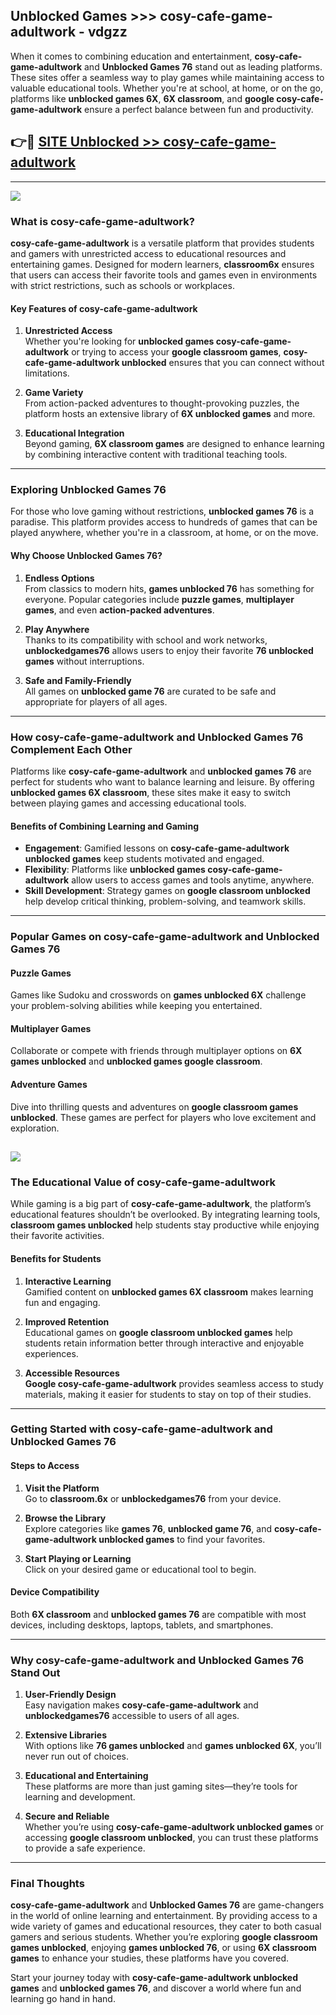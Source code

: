 ## Unblocked Games >>> cosy-cafe-game-adultwork - vdgzz 

When it comes to combining education and entertainment, **cosy-cafe-game-adultwork** and **Unblocked Games 76** stand out as leading platforms. These sites offer a seamless way to play games while maintaining access to valuable educational tools. Whether you're at school, at home, or on the go, platforms like **unblocked games 6X**, **6X classroom**, and **google cosy-cafe-game-adultwork** ensure a perfect balance between fun and productivity.
## 👉🔴 [SITE Unblocked >> cosy-cafe-game-adultwork](http://premium.freeplayer.one?title=cosy-cafe-game-adultwork&ref=22JU)
---
<a href="http://premium.freeplayer.one?title=cosy-cafe-game-adultwork&ref=22JU/"><img src="https://github.com/user-attachments/assets/438f12ca-57a4-47a3-8ead-c64da593a1e5"/></a>
### What is cosy-cafe-game-adultwork?  

**cosy-cafe-game-adultwork** is a versatile platform that provides students and gamers with unrestricted access to educational resources and entertaining games. Designed for modern learners, **classroom6x** ensures that users can access their favorite tools and games even in environments with strict restrictions, such as schools or workplaces.  

#### Key Features of cosy-cafe-game-adultwork  

1. **Unrestricted Access**  
   Whether you're looking for **unblocked games cosy-cafe-game-adultwork** or trying to access your **google classroom games**, **cosy-cafe-game-adultwork unblocked** ensures that you can connect without limitations.  

2. **Game Variety**  
   From action-packed adventures to thought-provoking puzzles, the platform hosts an extensive library of **6X unblocked games** and more.  

3. **Educational Integration**  
   Beyond gaming, **6X classroom games** are designed to enhance learning by combining interactive content with traditional teaching tools.  



---

### Exploring Unblocked Games 76  

For those who love gaming without restrictions, **unblocked games 76** is a paradise. This platform provides access to hundreds of games that can be played anywhere, whether you're in a classroom, at home, or on the move.  

#### Why Choose Unblocked Games 76?  

1. **Endless Options**  
   From classics to modern hits, **games unblocked 76** has something for everyone. Popular categories include **puzzle games**, **multiplayer games**, and even **action-packed adventures**.  

2. **Play Anywhere**  
   Thanks to its compatibility with school and work networks, **unblockedgames76** allows users to enjoy their favorite **76 unblocked games** without interruptions.  

3. **Safe and Family-Friendly**  
   All games on **unblocked game 76** are curated to be safe and appropriate for players of all ages.  

---

### How cosy-cafe-game-adultwork and Unblocked Games 76 Complement Each Other  

Platforms like **cosy-cafe-game-adultwork** and **unblocked games 76** are perfect for students who want to balance learning and leisure. By offering **unblocked games 6X classroom**, these sites make it easy to switch between playing games and accessing educational tools.  

#### Benefits of Combining Learning and Gaming  

- **Engagement**: Gamified lessons on **cosy-cafe-game-adultwork unblocked games** keep students motivated and engaged.  
- **Flexibility**: Platforms like **unblocked games cosy-cafe-game-adultwork** allow users to access games and tools anytime, anywhere.  
- **Skill Development**: Strategy games on **google classroom unblocked** help develop critical thinking, problem-solving, and teamwork skills.  

---

### Popular Games on cosy-cafe-game-adultwork and Unblocked Games 76  

#### Puzzle Games  

Games like Sudoku and crosswords on **games unblocked 6X** challenge your problem-solving abilities while keeping you entertained.  

#### Multiplayer Games  

Collaborate or compete with friends through multiplayer options on **6X games unblocked** and **unblocked games google classroom**.  

#### Adventure Games  

Dive into thrilling quests and adventures on **google classroom games unblocked**. These games are perfect for players who love excitement and exploration.  

<a href="http://download.freeplayer.one?title=cosy-cafe-game-adultwork&ref=23D/"><img src="https://github.com/user-attachments/assets/fe0c3e91-c8e1-489c-acf0-e2f614c12fb8"/></a>
---

### The Educational Value of cosy-cafe-game-adultwork  

While gaming is a big part of **cosy-cafe-game-adultwork**, the platform’s educational features shouldn’t be overlooked. By integrating learning tools, **classroom games unblocked** help students stay productive while enjoying their favorite activities.  

#### Benefits for Students  

1. **Interactive Learning**  
   Gamified content on **unblocked games 6X classroom** makes learning fun and engaging.  

2. **Improved Retention**  
   Educational games on **google classroom unblocked games** help students retain information better through interactive and enjoyable experiences.  

3. **Accessible Resources**  
   **Google cosy-cafe-game-adultwork** provides seamless access to study materials, making it easier for students to stay on top of their studies.  

---

### Getting Started with cosy-cafe-game-adultwork and Unblocked Games 76  

#### Steps to Access  

1. **Visit the Platform**  
   Go to **classroom.6x** or **unblockedgames76** from your device.  

2. **Browse the Library**  
   Explore categories like **games 76**, **unblocked game 76**, and **cosy-cafe-game-adultwork unblocked games** to find your favorites.  

3. **Start Playing or Learning**  
   Click on your desired game or educational tool to begin.  

#### Device Compatibility  

Both **6X classroom** and **unblocked games 76** are compatible with most devices, including desktops, laptops, tablets, and smartphones.  

---

### Why cosy-cafe-game-adultwork and Unblocked Games 76 Stand Out  

1. **User-Friendly Design**  
   Easy navigation makes **cosy-cafe-game-adultwork** and **unblockedgames76** accessible to users of all ages.  

2. **Extensive Libraries**  
   With options like **76 games unblocked** and **games unblocked 6X**, you’ll never run out of choices.  

3. **Educational and Entertaining**  
   These platforms are more than just gaming sites—they’re tools for learning and development.  

4. **Secure and Reliable**  
   Whether you’re using **cosy-cafe-game-adultwork unblocked games** or accessing **google classroom unblocked**, you can trust these platforms to provide a safe experience.  

---

### Final Thoughts  

**cosy-cafe-game-adultwork** and **Unblocked Games 76** are game-changers in the world of online learning and entertainment. By providing access to a wide variety of games and educational resources, they cater to both casual gamers and serious students. Whether you’re exploring **google classroom games unblocked**, enjoying **games unblocked 76**, or using **6X classroom games** to enhance your studies, these platforms have you covered.  

Start your journey today with **cosy-cafe-game-adultwork unblocked games** and **unblocked games 76**, and discover a world where fun and learning go hand in hand.  